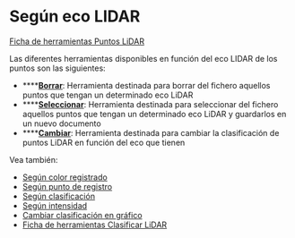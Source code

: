 # Según eco LIDAR

[Ficha de herramientas Puntos LiDAR](../../fichas-de-herramientas/ficha-de-herramientas-puntos-lidar/)

Las diferentes herramientas disponibles en función del eco LIDAR de los puntos son las siguientes:

* \*\*\*\*[**Borrar**](borrar-segun-eco.md): Herramienta destinada para borrar del fichero aquellos puntos que tengan un determinado eco LiDAR
* \*\*\*\*[**Seleccionar**](seleccionar-segun-eco.md): Herramienta destinada para seleccionar del fichero aquellos puntos que tengan un determinado eco LiDAR y guardarlos en un nuevo documento
* \*\*\*\*[**Cambiar**](../segun-color-registrado/cambiar-segun-color-registrado.md): Herramienta destinada para cambiar la clasificación de puntos LiDAR en función del eco que tienen

Vea también:

* [Según color registrado](../segun-color-registrado/)
* [Según punto de registro](../segun-punto-de-registro/)
* [Según clasificación](../segun-clasificacion-lidar/)
* [Según intensidad](../segun-intensidad/)
* [Cambiar clasificación en gráfico](../editar/cambiar-clasificacion-en-grafico.md)
* [Ficha de herramientas Clasificar LiDAR](../../fichas-de-herramientas/ficha-de-herramientas-clasificar-lidar.md)

